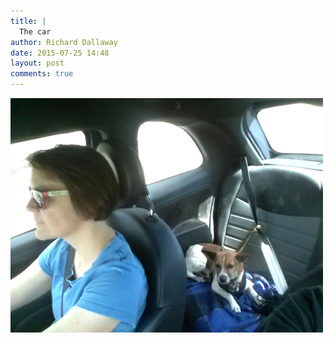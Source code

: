 ```yaml
---
title: |
  The car
author: Richard Dallaway
date: 2015-07-25 14:48
layout: post
comments: true
---
```


<div><a href="/media/tp_IMG_20150725_144355.jpg"><img src="/media/tp_thumb_IMG_20150725_144355.jpg" width="500" height="375"/></a></div>


  
      